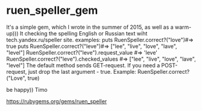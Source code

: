 # ruen_speller_gem
 It's a simple gem, which I wrote in the summer of 2015, as well as a warm-up)))
 It checking the spelling English or Russian text wiht tech.yandex.ru/speller site.
  examples:
  puts RuenSpeller.correct?("love")#=> true
  puts RuenSpeller.correct?("leve")#=> ["lee", "live", "love", "lave", "level"]
  RuenSpeller.correct?("leve").request_value #=> 'leve'
  RuenSpeller.correct?("leve").checked_values #=> ["lee", "live", "love", "lave", "level"]
  The default method sends GET-request. If you need a POST-request, just drop the last argument - true.
  Example: RuenSpeller.correct?("Love", true)
  
  be happy))
      Timo
      
https://rubygems.org/gems/ruen_speller
